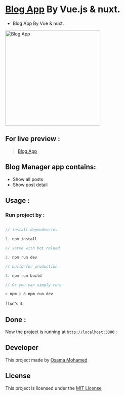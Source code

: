 # [Blog App](https://osama-mohamed.github.io/blog_vue_nuxt) By Vue.js & nuxt.
* Blog App By Vue & nuxt.

[<img src="https://vuejs.org/images/logo.png" width="300" title="Blog App" >](https://github.com/osama-mohamed)


## For live preview :
> [Blog App](https://osama-mohamed.github.io/blog_vue_nuxt)


## Blog Manager app contains:
* Show all posts
* Show post detail


## Usage :
### Run project by :

``` vue.js

// install dependencies

1. npm install

// serve with hot reload

2. npm run dev

// build for production

3. npm run build

// Or you can simply run:

> npm i & npm run dev

```

That's it.

## Done :

Now the project is running at `http://localhost:3000` :


## Developer
This project made by [Osama Mohamed](https://www.facebook.com/osama.mohamed.ms)

## License
This project is licensed under the [MIT License](https://opensource.org/licenses/MIT)
